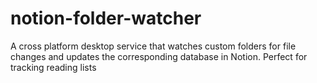 # notion-folder-watcher
A cross platform desktop service that watches custom folders for file changes and updates the corresponding database in Notion. Perfect for tracking reading lists

